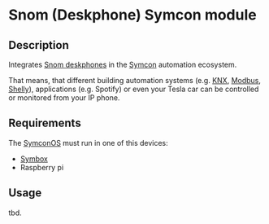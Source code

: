 # Snom (Deskphone) Symcon module
## Description
Integrates [Snom deskphones](https://www.snom.com/en/products/desk-phones/) in the [Symcon](https://www.symcon.de/en/) automation ecosystem.  

That means, that different building automation systems (e.g. [KNX](https://www.knx.org/knx-en/for-your-home/benefits/end-customers/), [Modbus](https://modbus.org/about_us.php), [Shelly](https://www.shelly.com/en)), applications (e.g. Spotify) or even your Tesla car can be controlled or monitored from your IP phone.

## Requirements
The [SymconOS](https://www.symcon.de/en/downloads/) must run in one of this devices:
- [Symbox](https://www.symcon.de/en/shop/symbox/)
- Raspberry pi

## Usage
tbd.

